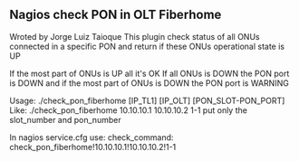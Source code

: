 Nagios check PON in OLT Fiberhome
---
Wroted by Jorge Luiz Taioque
This plugin check status of all ONUs connected in a specific PON 
and return if these ONUs operational state is UP 


If the most part of ONUs is UP all it's OK
If all ONUs is DOWN the PON port is DOWN
and if the most part of ONUs is DOWN the PON port is WARNING

Usage:
./check_pon_fiberhome [IP_TL1] [IP_OLT] [PON_SLOT-PON_PORT]
Like:
./check_pon_fiberhome 10.10.10.1 10.10.10.2 1-1
put only the slot_number and pon_number


In nagios service.cfg use:
check_command:	check_pon_fiberhome!10.10.10.1!10.10.10.2!1-1


